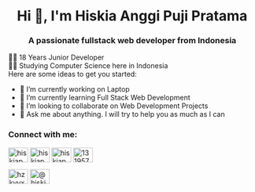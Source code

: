 
<h1 align="center">Hi 👋, I'm Hiskia Anggi Puji Pratama</h1>
<h3 align="center">A passionate fullstack web developer from Indonesia</h3>

👨‍💻 18 Years Junior Developer  
👨‍🎓 Studying Computer Science here in Indonesia  
Here are some ideas to get you started:

- 🔭 I’m currently working on Laptop
- 🌱 I’m currently learning Full Stack Web Development
- 👯 I’m looking to collaborate on Web Development Projects
- 💬 Ask me about anything. I will try to help you as much as I can


<h3 align="left">Connect with me:</h3>
<p align="left">
<a href="https://dev.to/rizalpahlevi" target="blank"><img align="center" src="https://cdn.jsdelivr.net/npm/simple-icons@3.0.1/icons/dev-dot-to.svg" alt="hiskiapp" height="30" width="40" /></a>
<a href="https://twitter.com/rizalpahlevii" target="blank"><img align="center" src="https://cdn.jsdelivr.net/npm/simple-icons@3.0.1/icons/twitter.svg" alt="hiskiapp" height="30" width="40" /></a>
<a href="https://linkedin.com/in/rizalpahlevii" target="blank"><img align="center" src="https://cdn.jsdelivr.net/npm/simple-icons@3.0.1/icons/linkedin.svg" alt="hiskiapp" height="30" width="40" /></a>
<a href="https://stackoverflow.com/users/10309557" target="blank"><img align="center" src="https://cdn.jsdelivr.net/npm/simple-icons@3.0.1/icons/stackoverflow.svg" alt="13195777" height="30" width="40" /></a>

<a href="https://instagram.com/rizalpahlevi" target="blank"><img align="center" src="https://cdn.jsdelivr.net/npm/simple-icons@3.0.1/icons/instagram.svg" alt="hzkyyx" height="30" width="40" /></a>
<a href="https://medium.com/@rizalpahlevii" target="blank"><img align="center" src="https://cdn.jsdelivr.net/npm/simple-icons@3.0.1/icons/medium.svg" alt="@hiskiapp" height="30" width="40" /></a>

</p>
